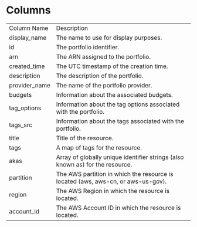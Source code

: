 # Columns  

<table>
	<tr><td>Column Name</td><td>Description</td></tr>
	<tr><td>display_name</td><td>The name to use for display purposes.</td></tr>
	<tr><td>id</td><td>The portfolio identifier.</td></tr>
	<tr><td>arn</td><td>The ARN assigned to the portfolio.</td></tr>
	<tr><td>created_time</td><td>The UTC timestamp of the creation time.</td></tr>
	<tr><td>description</td><td>The description of the portfolio.</td></tr>
	<tr><td>provider_name</td><td>The name of the portfolio provider.</td></tr>
	<tr><td>budgets</td><td>Information about the associated budgets.</td></tr>
	<tr><td>tag_options</td><td>Information about the tag options associated with the portfolio.</td></tr>
	<tr><td>tags_src</td><td>Information about the tags associated with the portfolio.</td></tr>
	<tr><td>title</td><td>Title of the resource.</td></tr>
	<tr><td>tags</td><td>A map of tags for the resource.</td></tr>
	<tr><td>akas</td><td>Array of globally unique identifier strings (also known as) for the resource.</td></tr>
	<tr><td>partition</td><td>The AWS partition in which the resource is located (aws, aws-cn, or aws-us-gov).</td></tr>
	<tr><td>region</td><td>The AWS Region in which the resource is located.</td></tr>
	<tr><td>account_id</td><td>The AWS Account ID in which the resource is located.</td></tr>
</table>